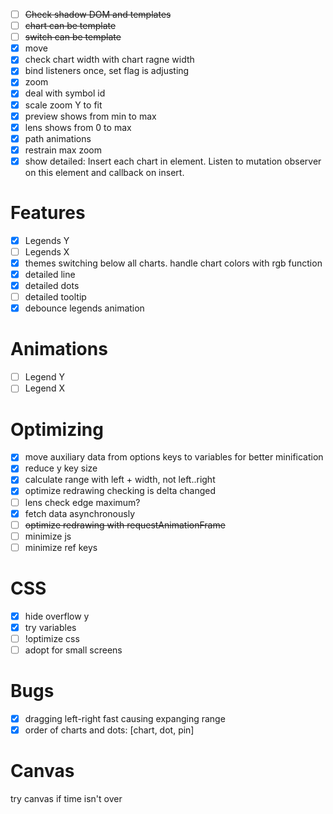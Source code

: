 - [ ] ~~Check shadow DOM and templates~~
- [ ] ~~chart can be template~~
- [ ] ~~switch can be template~~
- [x] move
- [x] check chart width with chart ragne width
- [x] bind listeners once, set flag is adjusting
- [x] zoom
- [x] deal with symbol id
- [x] scale zoom Y to fit
- [x] preview shows from min to max
- [x] lens shows from 0 to max
- [x] path animations
- [x] restrain max zoom
- [x] show detailed: Insert each chart in element. Listen to mutation observer on this element and callback on insert.

# Features
- [x] Legends Y
- [ ] Legends X
- [x] themes switching below all charts. handle chart colors with rgb function
- [x] detailed line
- [x] detailed dots
- [ ] detailed tooltip
- [x] debounce legends animation 

# Animations
- [ ] Legend Y
- [ ] Legend X

# Optimizing
- [x] move auxiliary data from options keys to variables for better minification
- [x] reduce y key size
- [x] calculate range with left + width, not left..right
- [x] optimize redrawing checking is delta changed
- [ ] lens check edge maximum?
- [x] fetch data asynchronously
- [ ] ~~optimize redrawing with requestAnimationFrame~~
- [ ] minimize js
- [ ] minimize ref keys

# CSS
- [x] hide overflow y
- [x] try variables
- [ ] !optimize css
- [ ] adopt for small screens

# Bugs
- [x] dragging left-right fast causing expanging range
- [x] order of charts and dots: [chart, dot, pin]

# Canvas
try canvas if time isn't over
